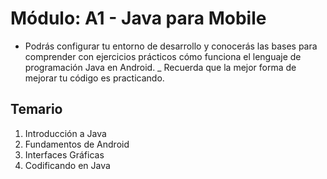 # Módulo: A1 - Java para Mobile

* Podrás configurar tu entorno de desarrollo y conocerás las bases para comprender con ejercicios prácticos cómo funciona el lenguaje de programación Java en Android. 
    _ Recuerda que la mejor forma de mejorar tu código es practicando.


## Temario

1. Introducción a Java
2. Fundamentos de Android
3. Interfaces Gráficas
4. Codificando en Java